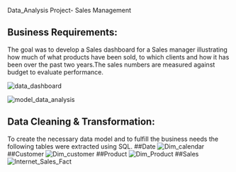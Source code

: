 Data_Analysis Project- Sales Management
## Business Requirements:
The goal was to develop a Sales dashboard for a Sales manager illustrating how much of what products have been sold, to which clients and how it has been over the past two years.The sales numbers are measured against budget to evaluate performance.

![data_dashboard](https://github.com/user-attachments/assets/93dbfd29-6cec-4881-854d-d73641567f50) 

![model_data_analysis](https://github.com/user-attachments/assets/9422bfc3-6851-4810-a7ae-0e8a9a941498)

## Data Cleaning & Transformation:
To create the necessary data model and to fulfill the business needs the following tables were extracted using SQL.
##Date
![Dim_calendar](https://github.com/user-attachments/assets/d7b8bd6d-a865-4400-b745-d315cd8acdfb)
##Customer
![Dim_customer](https://github.com/user-attachments/assets/92e6ce26-8800-4400-90b2-405ce921fb5c)
##Product
![Dim_Product](https://github.com/user-attachments/assets/2a137492-3a6e-4b86-949e-980fa4a372d0)
##Sales
![Internet_Sales_Fact](https://github.com/user-attachments/assets/32c3b3c8-7e90-4024-b14a-6c0672ff7e71)
